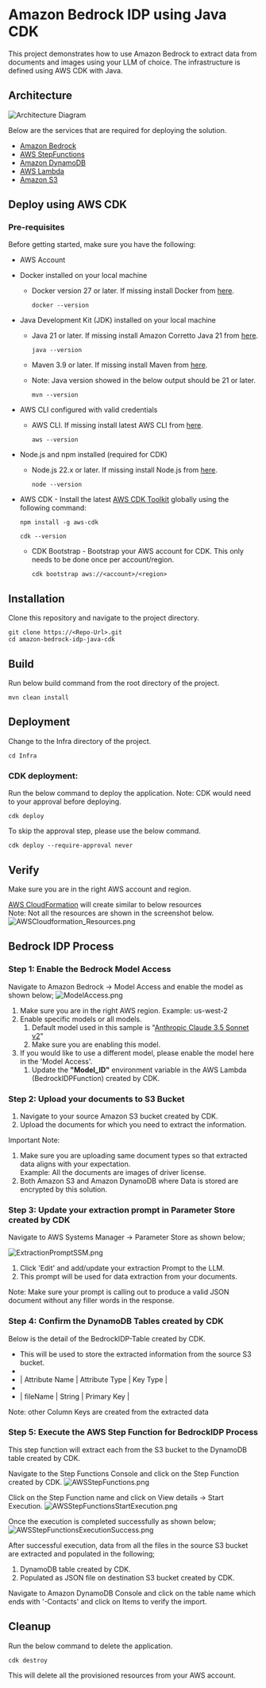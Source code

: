 # Amazon Bedrock IDP using Java CDK

This project demonstrates how to use Amazon Bedrock to extract data from documents and images using your LLM of choice. The infrastructure is defined using AWS CDK with Java.

## Architecture

![Architecture Diagram](images/bedrock-idp.png)

Below are the services that are required for deploying the solution.

* [Amazon Bedrock](https://docs.aws.amazon.com/bedrock/latest/userguide/what-is-bedrock.html)
* [AWS StepFunctions](https://docs.aws.amazon.com/step-functions/latest/dg/welcome.html)
* [Amazon DynamoDB](https://docs.aws.amazon.com/amazondynamodb/latest/developerguide/Introduction.html)
* [AWS Lambda](https://docs.aws.amazon.com/lambda/latest/dg/welcome.html)
* [Amazon S3](https://docs.aws.amazon.com/AmazonS3/latest/userguide/Welcome.html)

## Deploy using AWS CDK

### Pre-requisites

Before getting started, make sure you have the following:

- AWS Account
- Docker installed on your local machine
    - Docker version 27 or later. If missing install Docker from [here](https://docs.docker.com/engine/install/).
      ```shell
      docker --version
      ```
- Java Development Kit (JDK) installed on your local machine
    - Java 21 or later. If missing install Amazon Corretto Java 21 from [here](https://docs.aws.amazon.com/corretto/latest/corretto-21-ug/what-is-corretto-21.html).
      ```shell
      java --version
      ```

    - Maven 3.9 or later. If missing install Maven from [here](https://maven.apache.org/download.cgi).
    - Note: Java version showed in the below output should be 21 or later.
      ```shell
      mvn --version
      ```

- AWS CLI configured with valid credentials
    - AWS CLI. If missing install latest AWS CLI from [here](https://docs.aws.amazon.com/cli/latest/userguide/install-cliv2.html).
      ```shell
      aws --version
      ```
- Node.js and npm installed (required for CDK)
    - Node.js 22.x or later. If missing install Node.js from [here](https://nodejs.org/en/download/).
      ```shell
      node --version
      ```

- AWS CDK - Install the latest [AWS CDK Toolkit](https://docs.aws.amazon.com/cdk/v2/guide/cli.html) globally using the following command:
    ```shell
    npm install -g aws-cdk
    ```
    ```shell
    cdk --version
    ```
    - CDK Bootstrap - Bootstrap your AWS account for CDK. This only needs to be done once per account/region.
      ```shell
      cdk bootstrap aws://<account>/<region>
      ```

## Installation

Clone this repository and navigate to the project directory.
```shell
git clone https://<Repo-Url>.git
cd amazon-bedrock-idp-java-cdk
```

## Build
Run below build command from the root directory of the project.
```shell
mvn clean install
```

## Deployment

Change to the Infra directory of the project.
```shell
cd Infra
```

### CDK deployment:
Run the below command to deploy the application.
Note: CDK would need to your approval before deploying.
```shell
cdk deploy
```
To skip the approval step, please use the below command.
```shell
cdk deploy --require-approval never
```

## Verify
Make sure you are in the right AWS account and region.

[AWS CloudFormation](https://us-west-2.console.aws.amazon.com/cloudformation/home) will create similar to below resources
<br> Note: Not all the resources are shown in the screenshot below.
![AWSCloudformation_Resources.png](images/AWSCloudformation_Resources.png)

## Bedrock IDP Process

### Step 1: Enable the Bedrock Model Access

Navigate to Amazon Bedrock -> Model Access and enable the model as shown below;
![ModelAccess.png](./images/ModelAccess.png)

1. Make sure you are in the right AWS region. Example: us-west-2
2. Enable specific models or all models.
   1. Default model used in this sample is "[Anthropic Claude 3.5 Sonnet v2](https://us-west-2.console.aws.amazon.com/bedrock/home?region=us-west-2#/model-catalog/serverless/anthropic.claude-3-5-sonnet-20241022-v2:0)"
   2. Make sure you are enabling this model.
3. If you would like to use a different model, please enable the model here in the 'Model Access'.
   1. Update the **"Model_ID"** environment variable in the AWS Lambda (BedrockIDPFunction) created by CDK. 

### Step 2: Upload your documents to S3 Bucket
1. Navigate to your source Amazon S3 bucket created by CDK.
2. Upload the documents for which you need to extract the information. 

Important Note:
1. Make sure you are uploading same document types so that extracted data aligns with your expectation.
<br> Example: All the documents are images of driver license. 
2. Both Amazon S3 and Amazon DynamoDB where Data is stored are encrypted by this solution.

### Step 3: Update your extraction prompt in Parameter Store created by CDK
Navigate to AWS Systems Manager -> Parameter Store as shown below;

![ExtractionPromptSSM.png](./images/ExtractionPromptSSM.png)

1. Click 'Edit' and add/update your extraction Prompt to the LLM.
2. This prompt will be used for data extraction from your documents.

Note: Make sure your prompt is calling out to produce a valid JSON document without any filler words in the response. 

### Step 4: Confirm the DynamoDB Tables created by CDK
Below is the detail of the BedrockIDP-Table created by CDK.

* This will be used to store the extracted information from the source S3 bucket.
*
* | Attribute Name | Attribute Type | Key Type |
*
* | fileName | String | Primary Key |

Note: other Column Keys are created from the extracted data 

### Step 5: Execute the AWS Step Function for BedrockIDP Process
This step function will extract  each from the S3 bucket to the DynamoDB table created by CDK.

Navigate to the Step Functions Console and click on the Step Function created by CDK.
![AWSStepFunctions.png](./images/AWSStepFunctions.png)

Click on the Step Function name and click on View details -> Start Execution.
![AWSStepFunctionsStartExecution.png](./images/AWSStepFunctionsStartExecution.png)

Once the execution is completed successfully as shown below;
![AWSStepFunctionsExecutionSuccess.png](./images/AWSStepFunctionsExecutionSuccess.png)

After successful execution, data from all the files in the source S3 bucket are extracted and populated in the following;
 1. DynamoDB table created by CDK.
 2. Populated as JSON file on destination S3 bucket created by CDK.

Navigate to Amazon DynamoDB Console and click on the table name which ends with '-Contacts' and click on Items to verify the import.

## Cleanup

Run the below command to delete the application.
```shell
cdk destroy
```
This will delete all the provisioned resources from your AWS account.
